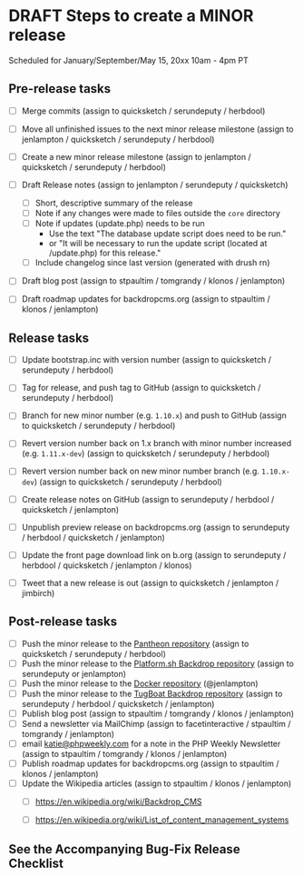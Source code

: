 DRAFT Steps to create a MINOR release
=====================================
Scheduled for January/September/May 15, 20xx 10am - 4pm PT

## Pre-release tasks

- [ ] Merge commits (assign to quicksketch / serundeputy / herbdool)
- [ ] Move all unfinished issues to the next minor release milestone (assign to jenlampton / quicksketch / serundeputy / herbdool)
- [ ] Create a new minor release milestone (assign to jenlampton / quicksketch / serundeputy / herbdool)
- [ ] Draft Release notes (assign to jenlampton / serundeputy / quicksketch)
  - [ ] Short, descriptive summary of the release
  - [ ] Note if any changes were made to files outside the `core` directory
  - [ ] Note if updates (update.php) needs to be run
    - Use the text "The database update script does need to be run."
    - or "It will be necessary to run the update script (located at /update.php) for this release."
  - [ ] Include changelog since last version (generated with drush rn)
- [ ] Draft blog post (assign to stpaultim / tomgrandy / klonos / jenlampton)
- [ ] Draft roadmap updates for backdropcms.org (assign to stpaultim / klonos / jenlampton)


## Release tasks

- [ ] Update bootstrap.inc with version number (assign to quicksketch / serundeputy / herbdool)
- [ ] Tag for release, and push tag to GitHub (assign to quicksketch / serundeputy / herbdool)
- [ ] Branch for new minor number (e.g. `1.10.x`) and push to GitHub (assign to quicksketch / serundeputy / herbdool)
- [ ] Revert version number back on 1.x branch with minor number increased (e.g. `1.11.x-dev`) (assign to quicksketch / serundeputy / herbdool)
- [ ] Revert version number back on new minor number branch (e.g. `1.10.x-dev`) (assign to quicksketch / serundeputy / herbdool)
- [ ] Create release notes on GitHub (assign to serundeputy / herbdool / quicksketch / jenlampton)
- [ ] Unpublish preview release on backdropcms.org (assign to serundeputy / herbdool / quicksketch / jenlampton)
- [ ] Update the front page download link on b.org (assign to serundeputy / herbdool / quicksketch / jenlampton / klonos)
- [ ] Tweet that a new release is out (assign to quicksketch / jenlampton / jimbirch)


## Post-release tasks

- [ ] Push the minor release to the [Pantheon repository](https://github.com/backdrop-ops/backdrop-pantheon) (assign to quicksketch / serundeputy / herbdool)
- [ ] Push the minor release to the [Platform.sh Backdrop repository](https://github.com/platformsh/platformsh-example-backdrop) (assign to serundeputy or jenlampton)
- [ ] Push the minor release to the [Docker repository](https://github.com/docker-library/official-images/blob/master/library/backdrop) (@jenlampton)
- [ ] Push the minor release to the [TugBoat Backdrop repository](https://github.com/backdrop-ops/backdrop-tugboat) (assign to serundeputy / herbdool / quicksketch / jenlampton)
- [ ] Publish blog post (assign to stpaultim / tomgrandy / klonos / jenlampton)
- [ ] Send a newsletter via MailChimp (assign to facetinteractive / stpaultim / tomgrandy / jenlampton)
- [ ] email katie@phpweekly.com for a note in the PHP Weekly Newsletter (assign to stpaultim / tomgrandy / klonos / jenlampton)
- [ ] Publish roadmap updates for backdropcms.org (assign to stpaultim / klonos / jenlampton)
- [ ] Update the Wikipedia articles (assign to stpaultim / klonos / jenlampton)
  - [ ] https://en.wikipedia.org/wiki/Backdrop_CMS
  - [ ] https://en.wikipedia.org/wiki/List_of_content_management_systems


See the Accompanying Bug-Fix Release Checklist
----------------------------------------------

